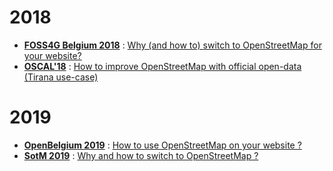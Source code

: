 # 2018

- **[FOSS4G Belgium 2018](https://2018.foss4g.be/programme.php)** : [Why (and how to) switch to OpenStreetMap for your website?](./why-and-how-to-switch-to-openstreetmap-for-your-website/)
- **[OSCAL'18](https://oscal.openlabs.cc/sessions/how-to-improve-osm-with-official-open-data-tirana-use-case/)** : [How to improve OpenStreetMap with official open-data (Tirana use-case)](./how-to-improve-osm-with-official-open-data-tirana-use-case/)

# 2019

- **[OpenBelgium 2019](http://2019.openbelgium.be/session/switch-openstreetmap)** : [How to use OpenStreetMap
  on your website ?](./how-to-use-openstreetmap-on-your-website/)
- **[SotM 2019](https://sotmsee.org/#1048)** : [Why and how to switch to OpenStreetMap ?](./why-and-how-to-switch-to-openstreetmap-sotmsee/)
